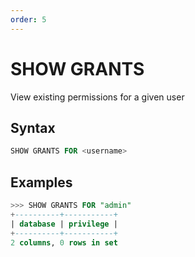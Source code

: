 ```yaml
---
order: 5
---
```


# SHOW GRANTS
View existing permissions for a given user

## Syntax

```sql
SHOW GRANTS FOR <username>
```

## Examples

```sql
>>> SHOW GRANTS FOR "admin"
+----------+-----------+
| database | privilege |
+----------+-----------+
2 columns, 0 rows in set
```